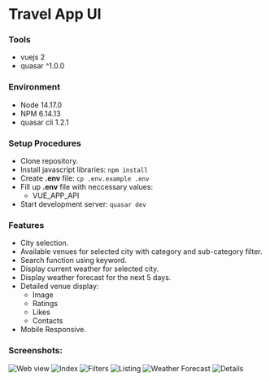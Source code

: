 # Travel App UI

### Tools

- vuejs 2
- quasar ^1.0.0

### Environment

- Node 14.17.0
- NPM 6.14.13
- quasar cli 1.2.1

### Setup Procedures

- Clone repository.
- Install javascript libraries: `npm install`
- Create **.env** file: `cp .env.example .env`
- Fill up **.env** file with neccessary values:
  - VUE_APP_API
- Start development server: `quasar dev`

### Features

- City selection.
- Available venues for selected city with category and sub-category filter.
- Search function using keyword.
- Display current weather for selected city.
- Display weather forecast for the next 5 days.
- Detailed venue display:
  - Image
  - Ratings
  - Likes
  - Contacts
- Mobile Responsive.

### Screenshots:

![Web view](https://raw.githubusercontent.com/msforbes09/bizmates-exam-api/main/screenshots/web.png)
![Index](https://raw.githubusercontent.com/msforbes09/bizmates-exam-api/main/screenshots/index.png)
![Filters](https://raw.githubusercontent.com/msforbes09/bizmates-exam-api/main/screenshots/selection.png)
![Listing](https://raw.githubusercontent.com/msforbes09/bizmates-exam-api/main/screenshots/listing.png)
![Weather Forecast](https://raw.githubusercontent.com/msforbes09/bizmates-exam-api/main/screenshots/forecast.png)
![Details](https://raw.githubusercontent.com/msforbes09/bizmates-exam-api/main/screenshots/details.png)
